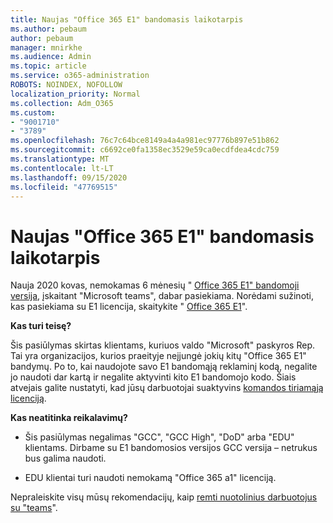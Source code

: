 ```yaml
---
title: Naujas "Office 365 E1" bandomasis laikotarpis
ms.author: pebaum
author: pebaum
manager: mnirkhe
ms.audience: Admin
ms.topic: article
ms.service: o365-administration
ROBOTS: NOINDEX, NOFOLLOW
localization_priority: Normal
ms.collection: Adm_O365
ms.custom:
- "9001710"
- "3789"
ms.openlocfilehash: 76c7c64bce8149a4a4a981ec97776b897e51b862
ms.sourcegitcommit: c6692ce0fa1358ec3529e59ca0ecdfdea4cdc759
ms.translationtype: MT
ms.contentlocale: lt-LT
ms.lasthandoff: 09/15/2020
ms.locfileid: "47769515"
---
```

# <a name="new-office-365-e1-trial"></a>Naujas "Office 365 E1" bandomasis laikotarpis

Nauja 2020 kovas, nemokamas 6 mėnesių " [Office 365 E1" bandomoji versija](https://docs.microsoft.com/MicrosoftTeams/e1-trial-license), įskaitant "Microsoft teams", dabar pasiekiama. Norėdami sužinoti, kas pasiekiama su E1 licencija, skaitykite " [Office 365 E1](https://www.microsoft.com/microsoft-365/business/office-365-enterprise-e1-business-software)".

**Kas turi teisę?**

Šis pasiūlymas skirtas klientams, kuriuos valdo "Microsoft" paskyros Rep. Tai yra organizacijos, kurios praeityje neįjungė jokių kitų "Office 365 E1" bandymų. Po to, kai naudojote savo E1 bandomąją reklaminį kodą, negalite jo naudoti dar kartą ir negalite aktyvinti kito E1 bandomojo kodo. Šiais atvejais galite nustatyti, kad jūsų darbuotojai suaktyvins [komandos tiriamąją licenciją](https://docs.microsoft.com/MicrosoftTeams/teams-exploratory).

**Kas neatitinka reikalavimų?**

- Šis pasiūlymas negalimas "GCC", "GCC High", "DoD" arba "EDU" klientams. Dirbame su E1 bandomosios versijos GCC versija – netrukus bus galima naudoti.

 - EDU klientai turi naudoti nemokamą "Office 365 a1" licenciją.

Nepraleiskite visų mūsų rekomendacijų, kaip [remti nuotolinius darbuotojus su "teams](https://docs.microsoft.com/MicrosoftTeams/support-remote-work-with-teams)".
